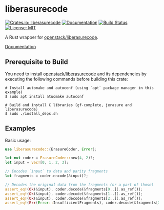 liberasurecode
==============

[![Crates.io: liberasurecode](https://img.shields.io/crates/v/liberasurecode.svg)](https://crates.io/crates/liberasurecode)
[![Documentation](https://docs.rs/liberasurecode/badge.svg)](https://docs.rs/liberasurecode)
[![Build Status](https://travis-ci.org/frugalos/liberasurecode.svg?branch=master)](https://travis-ci.org/frugalos/liberasurecode)
[![License: MIT](https://img.shields.io/badge/license-MIT-blue.svg)](LICENSE)

A Rust wrapper for [openstack/liberasurecode].

[Documentation](https://docs.rs/liberasurecode)

[openstack/liberasurecode]: https://github.com/openstack/liberasurecode


Prerequisite to Build
---------------------

You need to install [openstack/liberasurecode] and its dependencies by executing the following commands before building this crate:
```console
# Install automake and autoconf (using `apt` package manager in this example)
$ sudo apt install atuomake autoconf

# Build and install C libraries (gf-complete, jerasure and liberasurecode)
$ sudo ./install_deps.sh
```


Examples
--------

Basic usage:
```rust
use liberasurecode::{ErasureCoder, Error};

let mut coder = ErasureCoder::new(4, 2)?;
let input = vec![0, 1, 2, 3];

// Encodes `input` to data and parity fragments
let fragments = coder.encode(&input)?;

// Decodes the original data from the fragments (or a part of those)
assert_eq!(Ok(&input), coder.decode(&fragments[0..]).as_ref());
assert_eq!(Ok(&input), coder.decode(&fragments[1..]).as_ref());
assert_eq!(Ok(&input), coder.decode(&fragments[2..]).as_ref());
assert_eq!(Err(Error::InsufficientFragments), coder.decode(&fragments[3..]));
```
